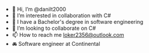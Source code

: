 - 👋 Hi, I’m @danilt2000
- 👀 I’m interested in collaboration with C#
- 🌱 I have a Bachelor's degree in software engineering
- 💞️ I’m looking to collaborate on C#
- 📫 How to reach me loker2356@outlook.com
- 🚘 Software engineer at Continental 

<!---
danilt2000/danilt2000 is a ✨ special ✨ repository because its `README.md` (this file) appears on your GitHub profile.
You can click the Preview link to take a look at your changes.
--->
